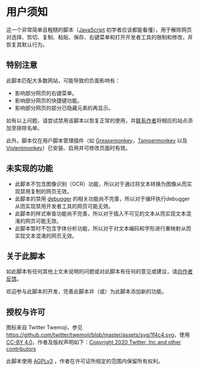 # 用户须知

这一个非常简单且粗糙的脚本（[JavaScript](https://developer.mozilla.org/zh-CN/docs/Web/JavaScript) 初学者应该都能看懂），用于解除网页对选择、剪切、复制、粘贴、保存、右键菜单和打开开发者工具的限制和修改，并恢复其默认行为。

## 特别注意

此脚本匹配大多数网站，可能导致的负面影响有：

- 影响部分网页的右键菜单。
- 影响部分网页的快捷键功能。
- 影响部分网页的部分已隐藏元素的再显示。

如有以上问题，请尝试禁用该脚本以恢复正常的使用，并[联系作者](mailto:HL-Bo<hl-bo@outlook.com>?cc=EMail%20Robot%20of%20HL-Bo<hl_bot@163.com>&subject=Application%20of%20Adding%20An%20Exclusion%20Rule%20for%20user-script%2fremove-limits "发送关于将某页面添加至此脚本排除名单的申请")将相应的站点添加至排除名单。

此外，脚本仅在用户脚本管理插件（如 [Greasemonkey](https://www.greasespot.net/ "油猴")，[Tampermonkey](https://www.tampermonkey.net/ "篡改猴") 以及 [Violentmonkey](https://violentmonkey.github.io/ "暴力猴")）已安装、启用并可修改页面时有效。

## 未实现的功能

- 此脚本不包含图像识别（OCR）功能，所以对于通过将文本转换为图像从而实现禁用复制的网页无效。
- 此脚本的禁用 [debugger](https://developer.mozilla.org/zh-CN/docs/Web/JavaScript/Reference/Statements/debugger) 的相关功能尚不完善，所以对于循环执行debugger从而实现禁用开发者工具的网页可能无效。
- 此脚本的样式审查功能尚不完善，所以对于插入不可见的文本从而实现文本混淆的网页可能无效。
- 此脚本暂时不包含字体分析功能，所以对于对文本编码和字形进行重映射从而实现文本混淆的网页无效。

## 关于此脚本

如此脚本有任何其他上文未说明的问题或对此脚本有任何的意见或建议，请[向作者反馈](mailto:HL-Bo<hl-bo@outlook.com>?cc=EMail%20Robot%20of%20HL-Bo<hl_bot@163.com>&subject=Comments%20or%20Suggestions%20for%20user-script%2fremove-limits "发送关于此脚本的意见或建议")。

欢迎参与此脚本的开发，完善此脚本并（或）为此脚本添加新的功能。

## 授权与许可

图标来自 Twitter Twemoji，参见 <https://github.com/twitter/twemoji/blob/master/assets/svg/1f4c4.svg>，使用 [CC-BY 4.0](https://creativecommons.org/licenses/by/4.0/ "知识共享公共许可协议 - 署名 4.0 国际")，作者及版权声明如下：[Copyright 2020 Twitter, Inc and other contributors](https://github.com/twitter/twemoji)

此脚本使用 [AGPLv3](https://www.gnu.org/licenses/agpl-3.0.html "GNU Affero通用公共许可证") ，作者在许可证所规定的范围内保留所有权利。
